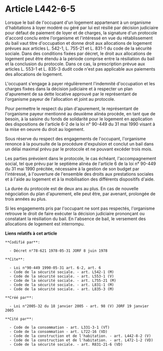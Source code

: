 # Article L442-6-5

Lorsque le bail de l'occupant d'un logement appartenant à un organisme d'habitations à loyer modéré ou géré par lui est
résilié par décision judiciaire pour défaut de paiement de loyer et de charges, la signature d'un protocole d'accord conclu
entre l'organisme et l'intéressé en vue du rétablissement du bail vaut titre d'occupation et donne droit aux allocations de
logement prévues aux articles L. 542-1, L. 755-21 et L. 831-1 du code de la sécurité sociale. Dans des conditions fixées par
décret, le droit aux allocations de logement peut être étendu à la période comprise entre la résiliation du bail et la
conclusion du protocole. Dans ce cas, la prescription prévue aux articles L. 553-1 et L. 835-3 dudit code n'est pas
applicable aux paiements des allocations de logement.

L'occupant s'engage à payer régulièrement l'indemnité d'occupation et les charges fixées dans la décision judiciaire et à
respecter un plan d'apurement de sa dette locative approuvé par le représentant de l'organisme payeur de l'allocation et
joint au protocole.

Pour permettre le respect du plan d'apurement, le représentant de l'organisme payeur mentionné au deuxième alinéa procède, en
tant que de besoin, à la saisine du fonds de solidarité pour le logement en application des dispositions de l'article 6-2 de
la loi n° 90-449 du 31 mai 1990 visant à la mise en oeuvre du droit au logement.

Sous réserve du respect des engagements de l'occupant, l'organisme renonce à la poursuite de la procédure d'expulsion et
conclut un bail dans un délai maximal prévu par le protocole et ne pouvant excéder trois mois.

Les parties prévoient dans le protocole, le cas échéant, l'accompagnement social, tel que prévu par le septième alinéa de
l'article 6 de la loi n° 90-449 du 31 mai 1990 précitée, nécessaire à la gestion de son budget par l'intéressé, à l'ouverture
de l'ensemble des droits aux prestations sociales et à l'aide au logement et à la mobilisation des différents dispositifs
d'aide.

La durée du protocole est de deux ans au plus. En cas de nouvelle négociation du plan d'apurement, elle peut être, par
avenant, prolongée de trois années au plus.

Si les engagements pris par l'occupant ne sont pas respectés, l'organisme retrouve le droit de faire exécuter la décision
judiciaire prononçant ou constatant la résiliation du bail. En l'absence de bail, le versement des allocations de logement
est interrompu.

**Liens relatifs à cet article**

	**Codifié par**:

	  - Décret n°78-621 1978-05-31 JORF 8 juin 1978

	**Cite**:

	  - Loi n°90-449 1990-05-31 art. 6-2, art. 6
	  - Code de la sécurité sociale. - art. L542-1 (M)
	  - Code de la sécurité sociale. - art. L553-1 (V)
	  - Code de la sécurité sociale. - art. L755-21 (M)
	  - Code de la sécurité sociale. - art. L831-1 (M)
	  - Code de la sécurité sociale. - art. L835-3 (M)

	**Créé par**:

	  - Loi n°2005-32 du 18 janvier 2005 - art. 98 (V) JORF 19 janvier 2005

	**Cité par**:

	  - Code de la consommation - art. L331-3-1 (VT)
	  - Code de la consommation - art. L722-16 (VD)
	  - Code de la construction et de l'habitation. - art. L442-8-2 (V)
	  - Code de la construction et de l'habitation. - art. L472-1-2 (VD)
	  - Code de la sécurité sociale. - art. R831-21-6 (VD)

